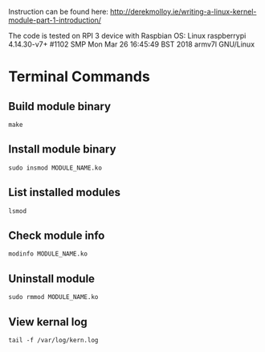 Instruction can be found here:
http://derekmolloy.ie/writing-a-linux-kernel-module-part-1-introduction/

The code is tested on RPI 3 device with Raspbian OS:
Linux raspberrypi 4.14.30-v7+ #1102 SMP Mon Mar 26 16:45:49 BST 2018 armv7l GNU/Linux

# Terminal Commands

## Build module binary
`make`

## Install module binary
`sudo insmod MODULE_NAME.ko`

## List installed modules
`lsmod`

## Check module info
`modinfo MODULE_NAME.ko`

## Uninstall module
`sudo rmmod MODULE_NAME.ko`

## View kernal log
`tail -f /var/log/kern.log`
